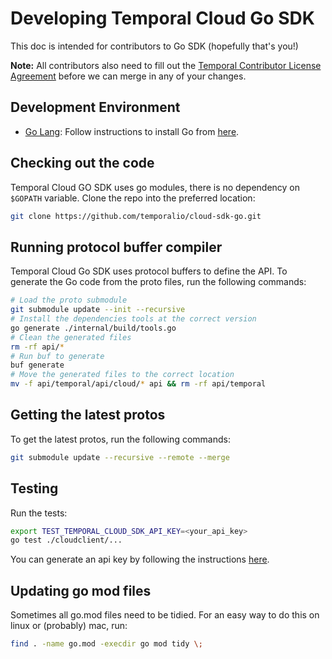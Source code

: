 # Developing Temporal Cloud Go SDK

This doc is intended for contributors to Go SDK (hopefully that's you!)

**Note:** All contributors also need to fill out the [Temporal Contributor License Agreement](https://gist.github.com/samarabbas/7dcd41eb1d847e12263cc961ccfdb197) before we can merge in any of your changes.

## Development Environment

* [Go Lang](https://golang.org/): Follow instructions to install Go from [here](https://go.dev/doc/install).

## Checking out the code

Temporal Cloud GO SDK uses go modules, there is no dependency on `$GOPATH` variable. Clone the repo into the preferred location:

```bash
git clone https://github.com/temporalio/cloud-sdk-go.git
```

## Running protocol buffer compiler

Temporal Cloud Go SDK uses protocol buffers to define the API. To generate the Go code from the proto files, run the following commands:

```bash
# Load the proto submodule
git submodule update --init --recursive
# Install the dependencies tools at the correct version
go generate ./internal/build/tools.go
# Clean the generated files
rm -rf api/*
# Run buf to generate
buf generate
# Move the generated files to the correct location
mv -f api/temporal/api/cloud/* api && rm -rf api/temporal

```

## Getting the latest protos
To get the latest protos, run the following commands:

```bash
git submodule update --recursive --remote --merge
```


## Testing

Run the tests:

```bash
export TEST_TEMPORAL_CLOUD_SDK_API_KEY=<your_api_key>
go test ./cloudclient/...
```

You can generate an api key by following the instructions [here](https://docs.temporal.io/cloud/api-keys#generate-an-api-key).


## Updating go mod files

Sometimes all go.mod files need to be tidied. For an easy way to do this on linux or (probably) mac,
run:

```bash
find . -name go.mod -execdir go mod tidy \;
```

